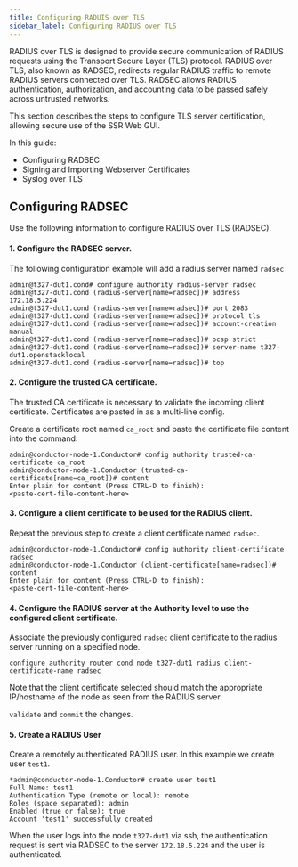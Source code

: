 ```yaml
---
title: Configuring RADUIS over TLS
sidebar_label: Configuring RADIUS over TLS
---
```


RADIUS over TLS is designed to provide secure communication of RADIUS requests using the Transport Secure Layer (TLS) protocol. RADIUS over TLS, also known as RADSEC, redirects regular RADIUS traffic to remote RADIUS servers connected over TLS. RADSEC allows RADIUS authentication, authorization, and accounting data to be passed safely across untrusted networks.

This section describes the steps to configure TLS server certification, allowing secure use of the SSR Web GUI.

In this guide:
- Configuring RADSEC
- Signing and Importing Webserver Certificates
- Syslog over TLS

## Configuring RADSEC

Use the following information to configure RADIUS over TLS (RADSEC).

#### 1. Configure the RADSEC server. 

The following configuration example will add a radius server named `radsec`

```
admin@t327-dut1.cond# configure authority radius-server radsec
admin@t327-dut1.cond (radius-server[name=radsec])# address 172.18.5.224
admin@t327-dut1.cond (radius-server[name=radsec])# port 2083
admin@t327-dut1.cond (radius-server[name=radsec])# protocol tls
admin@t327-dut1.cond (radius-server[name=radsec])# account-creation manual
admin@t327-dut1.cond (radius-server[name=radsec])# ocsp strict
admin@t327-dut1.cond (radius-server[name=radsec])# server-name t327-dut1.openstacklocal
admin@t327-dut1.cond (radius-server[name=radsec])# top
``` 

#### 2. Configure the trusted CA certificate. 

The trusted CA certificate is necessary to validate the incoming client certificate. Certificates are pasted in as a multi-line config. 

Create a certificate root named `ca_root` and paste the certificate file content into the command:

```
admin@conductor-node-1.Conductor# config authority trusted-ca-certificate ca_root
admin@conductor-node-1.Conductor (trusted-ca-certificate[name=ca_root])# content
Enter plain for content (Press CTRL-D to finish):
<paste-cert-file-content-here>
```

#### 3. Configure a client certificate to be used for the RADIUS client.

Repeat the previous step to create a client certificate named `radsec`.

```
admin@conductor-node-1.Conductor# config authority client-certificate radsec
admin@conductor-node-1.Conductor (client-certificate[name=radsec])# content
Enter plain for content (Press CTRL-D to finish):
<paste-cert-file-content-here>
```

#### 4. Configure the RADIUS server at the Authority level to use the configured client certificate.

Associate the previously configured `radsec` client certificate to the radius server running on a specified node.

`configure authority router cond node t327-dut1 radius client-certificate-name radsec`

Note that the client certificate selected should match the appropriate IP/hostname of the node as seen from the RADIUS server.

`validate` and `commit` the changes. 

#### 5. Create a RADIUS User

Create a remotely authenticated RADIUS user. In this example we create user `test1`.

```
*admin@conductor-node-1.Conductor# create user test1
Full Name: test1
Authentication Type (remote or local): remote
Roles (space separated): admin
Enabled (true or false): true
Account 'test1' successfully created
```

When the user logs into the node `t327-dut1` via ssh, the authentication request is sent via RADSEC to the server `172.18.5.224` and the user is authenticated. 




